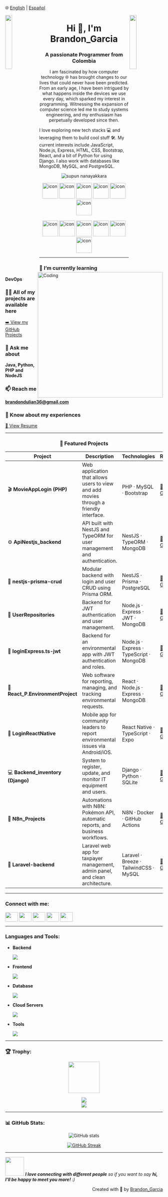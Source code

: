 <!--![logo](https://raw.githubusercontent.com/supuna97/supuna97/main/supun-new.png)-->
🌐 [English](README.md) | [Español](docs/README_ES.md)

<img align="left" src="https://user-images.githubusercontent.com/65187002/144930161-2f783401-8d27-4fdf-a2f7-cc0ba32f1f1f.gif" width="21%" style="display:inline;">
<img align="right" src="https://user-images.githubusercontent.com/65187002/144930161-2f783401-8d27-4fdf-a2f7-cc0ba32f1f1f.gif" width="21%" style="display:inline;">

<h1 align="center">Hi 👋, I'm Brandon_Garcia</h1>
<h3 align="center">A passionate Programmer from Colombia</h3>

<p align="center">
I am fascinated by how computer technology 🌐 has brought changes to our lives that could never have been predicted. From an early age, I have been intrigued by what happens inside the devices we use every day, which sparked my interest in programming. Witnessing the expansion of computer science led me to study systems engineering, and my enthusiasm has perpetually developed since then.

I love exploring new tech stacks 💻 and leveraging them to build cool stuff 🛠️. My current interests include JavaScript, Node.js, Express, HTML, CSS, Bootstrap, React, and a bit of Python for using Django. I also work with databases like MongoDB, MySQL, and PostgreSQL.️
</p>

<p align="center">
 <img src="https://komarev.com/ghpvc/?username=BrandonGS22b&label=Profile%20views&color=0e75b6&style=flat" alt="supun nanayakkara" />
</p>

<div align="center">
  <img src="https://techstack-generator.vercel.app/java-icon.svg" alt="icon" width="50" height="50" />
  <img src="https://techstack-generator.vercel.app/python-icon.svg" alt="icon" width="50" height="50" />
  <img src="https://techstack-generator.vercel.app/ts-icon.svg" alt="icon" width="50" height="50" />
  <img src="https://techstack-generator.vercel.app/js-icon.svg" alt="icon" width="50" height="50" />
  <img src="https://techstack-generator.vercel.app/react-icon.svg" alt="icon" width="50" height="50" />
  <img src="https://techstack-generator.vercel.app/mysql-icon.svg" alt="icon" width="50" height="50" />
</div>

<br>

<div align="center">
  <img src="https://techstack-generator.vercel.app/docker-icon.svg" alt="icon" width="50" height="50" />
  <img src="https://techstack-generator.vercel.app/aws-icon.svg" alt="icon" width="50" height="50" />
  <img src="https://techstack-generator.vercel.app/github-icon.svg" alt="icon" width="50" height="50" />
  <img src="https://techstack-generator.vercel.app/prettier-icon.svg" alt="icon" width="50" height="50" />
  <img src="https://techstack-generator.vercel.app/restapi-icon.svg" alt="icon" width="50" height="50" />
  <img src="https://techstack-generator.vercel.app/graphql-icon.svg" alt="icon" width="50" height="50" />
</div>

<img align="right" alt="Coding" width="400" src="https://user-images.githubusercontent.com/74038190/229223263-cf2e4b07-2615-4f87-9c38-e37600f8381a.gif">

---

### 🌱 I’m currently learning
**DevOps**

### 👨‍💻 All of my projects are available here
[➡️ View my GitHub Projects](https://github.com/BrandonGS22b?tab=repositories)

### 💬 Ask me about
**Java, Python, PHP and NodeJS**

### 📫 Reach me
**brandondulian36@gmail.com**

### 📄 Know about my experiences
[📘 View Resume](https://drive.google.com/file/d/1YGv5O8KBNLFoU3085ej4rzSyJVo9AHTZ/view?usp=sharing)

---

<h3 align="center">🚀 Featured Projects</h3>

| Project | Description | Technologies | Repository |
|----------|--------------|--------------|-------------|
| 🎬 **MovieAppLogin (PHP)** | Web application that allows users to view and add movies through a friendly interface. | PHP · MySQL · Bootstrap | [🔗 View on GitHub](https://github.com/BrandonGS22b/AplicacionPeliculasLogin) |
| ⚙️ **ApiNestjs_backend** | API built with NestJS and TypeORM for user management and authentication. | NestJS · TypeORM · MongoDB | [🔗 View on GitHub](https://github.com/BrandonGS22b/ApiNestjs_backend) |
| 🧩 **nestjs-prisma-crud** | Modular backend with login and user CRUD using Prisma ORM. | NestJS · Prisma · PostgreSQL | [🔗 View on GitHub](https://github.com/BrandonGS22b/nestjs-prisma-crud) |
| 🧠 **UserRepositories** | Backend for JWT authentication and user management. | Node.js · Express · JWT · MongoDB | [🔗 View on GitHub](https://github.com/BrandonGS22b/RepositoriosUsuarios/tree/main) |
| 🔐 **loginExpress.ts-jwt** | Backend for an environmental app with JWT authentication and roles. | Node.js · Express · TypeScript · MongoDB | [🔗 View on GitHub](https://github.com/BrandonGS22b/loginExpress.ts-jwt) |
| 🌱 **React_P.EnvironmentProject** | Web software for reporting, managing, and tracking environmental requests. | React · Node.js · Express · MongoDB | [🔗 View on GitHub](https://github.com/BrandonGS22b/React_P.MedioAmbiente) |
| 📱 **LoginReactNative** | Mobile app for community leaders to report environmental issues via Android/iOS. | React Native · TypeScript · Expo | [🔗 View on GitHub](https://github.com/BrandonGS22b/LoginReactNative) |
| 💻 **Backend_inventory (Django)** | System to register, update, and monitor IT equipment and users. | Django · Python · SQLite | [🔗 View on GitHub](https://github.com/BrandonGS22b/Backend_inventario) |
| 🤖 **N8n_Projects** | Automations with N8N: Pokémon API, automatic reports, and business workflows. | N8N · Docker · GitHub Actions | [🔗 View on GitHub](https://github.com/BrandonGS22b/N8n_Proyectos) |
| 🧾 **Laravel-backend** | Laravel web app for taxpayer management, admin panel, and clean architecture. | Laravel · Breeze · TailwindCSS · MySQL | [🔗 View on GitHub](https://github.com/BrandonGS22b/Laravel-backend) |

---

<h3 align="left">Connect with me:</h3>
<p align="left">
<a href="https://www.linkedin.com/in/brandon-garcía-suarez-9064ab183/" target="blank"><img align="center" src="https://raw.githubusercontent.com/rahuldkjain/github-profile-readme-generator/master/src/images/icons/Social/linked-in-alt.svg" height="30" width="40" /></a>
<a href="https://stackoverflow.com/users/25611745/brandon-garcia" target="blank"><img align="center" src="https://raw.githubusercontent.com/rahuldkjain/github-profile-readme-generator/master/src/images/icons/Social/stack-overflow.svg" height="30" width="40" /></a>
<a href="https://www.facebook.com/brandonsuarez.garxia/" target="blank"><img align="center" src="https://raw.githubusercontent.com/rahuldkjain/github-profile-readme-generator/master/src/images/icons/Social/facebook.svg" height="30" width="40" /></a>
<a href="https://www.instagram.com/brandohfx/" target="blank"><img align="center" src="https://raw.githubusercontent.com/rahuldkjain/github-profile-readme-generator/master/src/images/icons/Social/instagram.svg" height="30" width="40" /></a>
<a href="https://www.youtube.com/channel/UCSpmLhnM2Qpcc3siJQojDeA" target="blank"><img align="center" src="https://raw.githubusercontent.com/rahuldkjain/github-profile-readme-generator/master/src/images/icons/Social/youtube.svg" height="30" width="40" /></a>
</p>

---

<h3 align="left">Languages and Tools:</h3>

- **Backend**
  <p align="left"><a href="https://skillicons.dev"><img src="https://skillicons.dev/icons?i=php,java,nodejs,py,django,express,nestjs" /></a></p>

- **Frontend**
  <p align="left"><a href="https://skillicons.dev"><img src="https://skillicons.dev/icons?i=ts,js,react,tailwind,materialui,bootstrap" /></a></p>

- **Database**
  <p align="left"><a href="https://skillicons.dev"><img src="https://skillicons.dev/icons?i=mongodb,mysql,postgresql" /></a></p>

- **Cloud Servers**
  <p align="left"><a href="https://skillicons.dev"><img src="https://skillicons.dev/icons?i=aws" /></a></p>

- **Tools**
  <p align="left"><a href="https://skillicons.dev"><img src="https://skillicons.dev/icons?i=git,github,docker,vscode,postman" /></a></p>

---

<h3 align="left">🏆 Trophy:</h3>

<p align="center">
<img src="https://media.tenor.com/0ENB5HuTH0gAAAAi/trophy-beker.gif"  width="100px" height="100px">
</p>

<div align="center">
<img src="https://github-profile-trophy.vercel.app/?username=BrandonGS22b&theme=matrix&no-bg=true&no-frame=true&row=1&column=4&title=MultiLanguage,Commits,PullRequest,Reviews">
</div>

<div align="center">
<img src="https://github-profile-trophy.vercel.app/?username=BrandonGS22b&theme=matrix&no-bg=true&no-frame=true&row=1&column=4&title=Repositories,Organizations,Stars,Followers">
</div>

---

<h3 align="left">📊 GitHub Stats:</h3>

<div align="center">

![GitHub stats](https://github-readme-stats.vercel.app/api?username=BrandonGS22b&theme=midnight-purple&show_icons=true&show=reviews,prs_merged,prs_merged_percentage&hide=contribs,issues)

[![GitHub Streak](https://streak-stats.demolab.com/?user=Brandon_Garcia&theme=midnight-purple)](https://git.io/streak-stats)

</div>

---

<img src="https://media.giphy.com/media/LnQjpWaON8nhr21vNW/giphy.gif" width="60"> 
<em><b>I love connecting with different people</b> so if you want to say <b>hi, I'll be happy to meet you more!</b> :)</em>

<br>
<p align="right">Created with 🧡 by <a href="https://github.com/BrandonGS22b">Brandon_Garcia</a></p>
